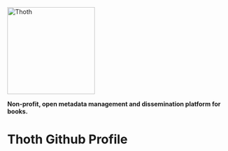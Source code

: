 <a href="https://thoth.pub/">
  <img alt="Thoth" src="https://cdn.thoth.pub/thoth_logo.png" height="200" />
</a>

**Non-profit, open metadata management and dissemination platform for books.**

# Thoth Github Profile
